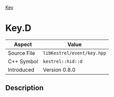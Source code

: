 [Key](index)
# Key.D
| Aspect | Value |
| --- | --- |
| Source File | `libKestrel/event/key.hpp` |
| C++ Symbol | `kestrel::hid::d` |
| Introduced | Version 0.8.0 |
## Description


